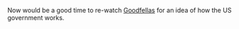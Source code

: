 Now would be a good time to re-watch <a href="https://www.youtube.com/watch?v=qo5jJpHtI1Y">Goodfellas</a> for an idea of how the US government works.
